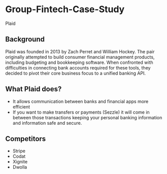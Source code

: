 # Group-Fintech-Case-Study
Plaid
## Background

Plaid was founded in 2013 by Zach Perret and William Hockey. The pair originally attempted to build consumer financial management products, including budgeting and bookkeeping software. When confronted with difficulties in connecting bank accounts required for these tools, they decided to pivot their core business focus to a unified banking API.

## What Plaid does?
<ul>
    <li>It allows communication between banks and financial apps more efficient</li>
    <li>If you want to make transfers or payments (Sezzle) it will come in between those transactions keeping your personal banking information and information safe and secure. </li>
</ul>


## Competitors
<ul>
    <li>Stripe</li>
    <li>Codat</li>
    <li>Xignite</li>
    <li>Dwolla</li>
</ul>
